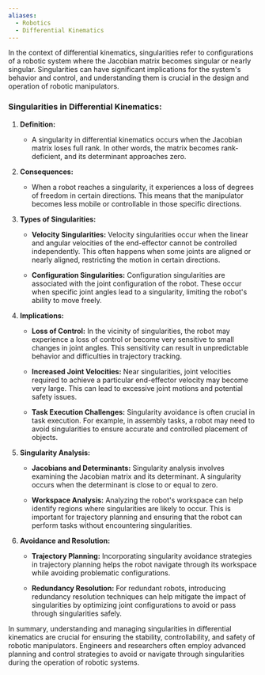 ```yaml
---
aliases:
  - Robotics
  - Differential Kinematics
---
```

In the context of differential kinematics, singularities refer to configurations of a robotic system where the Jacobian matrix becomes singular or nearly singular. Singularities can have significant implications for the system's behavior and control, and understanding them is crucial in the design and operation of robotic manipulators.

### Singularities in Differential Kinematics:

1. **Definition:**
   - A singularity in differential kinematics occurs when the Jacobian matrix loses full rank. In other words, the matrix becomes rank-deficient, and its determinant approaches zero.

2. **Consequences:**
   - When a robot reaches a singularity, it experiences a loss of degrees of freedom in certain directions. This means that the manipulator becomes less mobile or controllable in those specific directions.

3. **Types of Singularities:**
   - **Velocity Singularities:**
     Velocity singularities occur when the linear and angular velocities of the end-effector cannot be controlled independently. This often happens when some joints are aligned or nearly aligned, restricting the motion in certain directions.

   - **Configuration Singularities:**
     Configuration singularities are associated with the joint configuration of the robot. These occur when specific joint angles lead to a singularity, limiting the robot's ability to move freely.

4. **Implications:**
   - **Loss of Control:**
     In the vicinity of singularities, the robot may experience a loss of control or become very sensitive to small changes in joint angles. This sensitivity can result in unpredictable behavior and difficulties in trajectory tracking.

   - **Increased Joint Velocities:**
     Near singularities, joint velocities required to achieve a particular end-effector velocity may become very large. This can lead to excessive joint motions and potential safety issues.

   - **Task Execution Challenges:**
     Singularity avoidance is often crucial in task execution. For example, in assembly tasks, a robot may need to avoid singularities to ensure accurate and controlled placement of objects.

5. **Singularity Analysis:**
   - **Jacobians and Determinants:**
     Singularity analysis involves examining the Jacobian matrix and its determinant. A singularity occurs when the determinant is close to or equal to zero.

   - **Workspace Analysis:**
     Analyzing the robot's workspace can help identify regions where singularities are likely to occur. This is important for trajectory planning and ensuring that the robot can perform tasks without encountering singularities.

6. **Avoidance and Resolution:**
   - **Trajectory Planning:**
     Incorporating singularity avoidance strategies in trajectory planning helps the robot navigate through its workspace while avoiding problematic configurations.

   - **Redundancy Resolution:**
     For redundant robots, introducing redundancy resolution techniques can help mitigate the impact of singularities by optimizing joint configurations to avoid or pass through singularities safely.

In summary, understanding and managing singularities in differential kinematics are crucial for ensuring the stability, controllability, and safety of robotic manipulators. Engineers and researchers often employ advanced planning and control strategies to avoid or navigate through singularities during the operation of robotic systems.